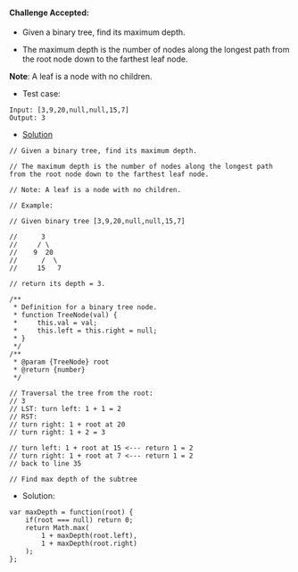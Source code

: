 #### Challenge Accepted:
- Given a binary tree, find its maximum depth.

- The maximum depth is the number of nodes along the longest path from the root node down to the farthest leaf node.

**Note**: A leaf is a node with no children.

- Test case: 
```
Input: [3,9,20,null,null,15,7]
Output: 3
``` 
- [Solution](https://github.com/stevedang-dev/Coding-Challenges/tree/master/projects/JS-Max-Depth-of-Binary-Tree/find-depth.js)

```
// Given a binary tree, find its maximum depth.

// The maximum depth is the number of nodes along the longest path from the root node down to the farthest leaf node.

// Note: A leaf is a node with no children.

// Example:

// Given binary tree [3,9,20,null,null,15,7]

//      3
//     / \
//    9  20
//      /  \
//     15   7

// return its depth = 3.

/**
 * Definition for a binary tree node.
 * function TreeNode(val) {
 *     this.val = val;
 *     this.left = this.right = null;
 * }
 */
/**
 * @param {TreeNode} root
 * @return {number}
 */

// Traversal the tree from the root:
// 3
// LST: turn left: 1 + 1 = 2
// RST: 
// turn right: 1 + root at 20
// turn right: 1 + 2 = 3

// turn left: 1 + root at 15 <--- return 1 = 2
// turn right: 1 + root at 7 <--- return 1 = 2
// back to line 35

// Find max depth of the subtree
```
- Solution:
```
var maxDepth = function(root) {
    if(root === null) return 0;
    return Math.max(
        1 + maxDepth(root.left), 
        1 + maxDepth(root.right)
    );
};
```
